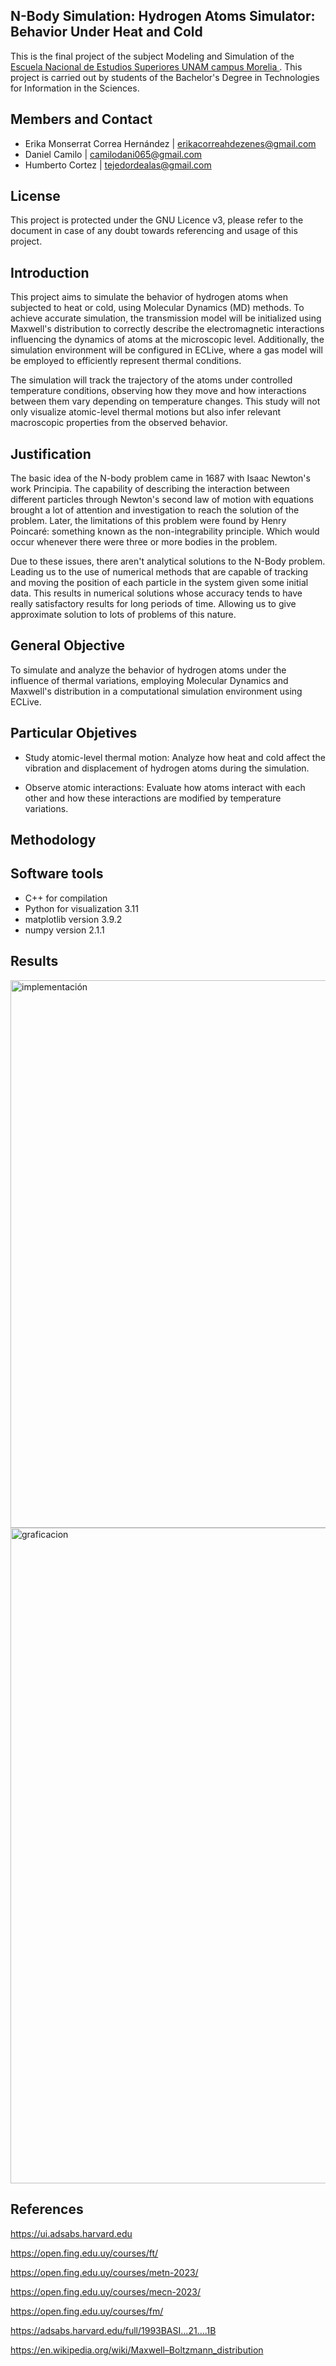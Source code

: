 ## N-Body Simulation: Hydrogen Atoms Simulator: Behavior Under Heat and Cold
This is the final project of the subject Modeling and Simulation of the [<ins>Escuela Nacional de Estudios Superiores UNAM campus Morelia </ins>](https://www.enesmorelia.unam.mx).
This project is carried out by students of the Bachelor's Degree in Technologies for Information in the Sciences.

## Members and Contact
* Erika Monserrat Correa Hernández | erikacorreahdezenes@gmail.com
* Daniel Camilo  | camilodani065@gmail.com
* Humberto Cortez | tejedordealas@gmail.com 
## License
This project is protected under the GNU Licence v3, please refer to the document in case of any doubt towards referencing and usage of this project.

## Introduction

This project aims to simulate the behavior of hydrogen atoms when subjected to heat or cold, using Molecular Dynamics (MD) methods. To achieve accurate simulation, the transmission model will be initialized using Maxwell's distribution to correctly describe the electromagnetic interactions influencing the dynamics of atoms at the microscopic level. Additionally, the simulation environment will be configured in ECLive, where a gas model will be employed to efficiently represent thermal conditions.

The simulation will track the trajectory of the atoms under controlled temperature conditions, observing how they move and how interactions between them vary depending on temperature changes. This study will not only visualize atomic-level thermal motions but also infer relevant macroscopic properties from the observed behavior.
## Justification
The basic idea of the N-body problem came in 1687 with Isaac Newton's work Principia. The capability of describing the interaction between different particles through Newton's second law of motion with equations brought a lot of attention and investigation to reach the solution of the problem. Later, the limitations of this problem were found by Henry Poincaré: something known as the non-integrability principle. Which would occur whenever there were three or more bodies in the problem.

Due to these issues, there aren't analytical solutions to the N-Body problem. Leading us to the use of numerical methods that are capable of tracking and moving the position of each particle in the system given some initial data. This results in numerical solutions whose accuracy tends to have really satisfactory results for long periods of time. Allowing us to give approximate solution to lots of problems of this nature.
## General Objective
To simulate and analyze the behavior of hydrogen atoms under the influence of thermal variations, employing Molecular Dynamics and Maxwell's distribution in a computational simulation environment using ECLive.
## Particular Objetives

* Study atomic-level thermal motion: Analyze how heat and cold affect the vibration and displacement of hydrogen atoms during the simulation.

* Observe atomic interactions: Evaluate how atoms interact with each other and how these interactions are modified by temperature variations.
## Methodology


## Software tools

* C++ for compilation
* Python for visualization 3.11
* matplotlib version 3.9.2
* numpy version 2.1.1
## Results
<img width="876" alt="implementación" src="https://github.com/user-attachments/assets/e49ece34-c0e0-4afc-9a0f-c4525013be09">

<img width="1049" alt="graficacion" src="https://github.com/user-attachments/assets/e96d8a53-a1ae-4ce9-b9c9-559642d4b6d1">

## References
https://ui.adsabs.harvard.edu

https://open.fing.edu.uy/courses/ft/

https://open.fing.edu.uy/courses/metn-2023/

https://open.fing.edu.uy/courses/mecn-2023/

https://open.fing.edu.uy/courses/fm/

https://adsabs.harvard.edu/full/1993BASI...21....1B

https://en.wikipedia.org/wiki/Maxwell–Boltzmann_distribution


